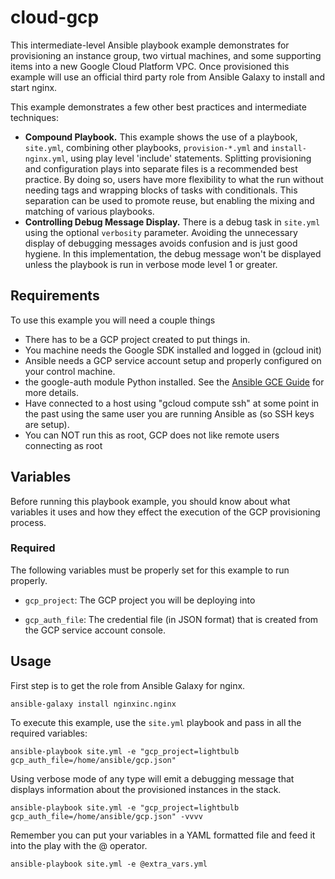 # cloud-gcp

This intermediate-level Ansible playbook example demonstrates for provisioning an instance group, two virtual machines, and some supporting items into a new Google Cloud Platform VPC. Once provisioned this example will use an official third party role from Ansible Galaxy to install and start nginx.

This example demonstrates a few other best practices and intermediate techniques:

* **Compound Playbook.** This example shows the use of a playbook, `site.yml`, combining other playbooks, `provision-*.yml` and `install-nginx.yml`, using play level 'include' statements. Splitting provisioning and configuration plays into separate files is a recommended best practice. By doing so, users have more flexibility to what the run without needing tags and wrapping blocks of tasks with conditionals. This separation can be used to promote reuse, but enabling the mixing and matching of various playbooks.
* **Controlling Debug Message Display.** There is a debug task in `site.yml` using the optional `verbosity` parameter. Avoiding the unnecessary display of debugging messages avoids confusion and is just good hygiene. In this implementation, the debug message won't be displayed unless the playbook is run in verbose mode level 1 or greater.

## Requirements

To use this example you will need a couple things

* There has to be a GCP project created to put things in.
* You machine needs the Google SDK installed and logged in (gcloud init)
* Ansible needs a GCP service account setup and properly configured on your control machine.
* the google-auth module Python installed. See the [Ansible GCE Guide](https://docs.ansible.com/ansible/latest/scenario_guides/guide_gce.html) for more details.
* Have connected to a host using "gcloud compute ssh" at some point in the past using the same user you are running Ansible as (so SSH keys are setup).
* You can NOT run this as root, GCP does not like remote users connecting as root


## Variables

Before running this playbook example, you should know about what variables it uses and how they effect the execution of the GCP provisioning process.

### Required

The following variables must be properly set for this example to run properly.

* `gcp_project`: The GCP project you will be deploying into

* `gcp_auth_file`: The credential file (in JSON format) that is created from the GCP service account console.

## Usage

First step is to get the role from Ansible Galaxy for nginx.

```
ansible-galaxy install nginxinc.nginx
```

To execute this example, use the `site.yml` playbook and pass in all the required variables:

```
ansible-playbook site.yml -e "gcp_project=lightbulb gcp_auth_file=/home/ansible/gcp.json"
```

Using verbose mode of any type will emit a debugging message that displays information about the provisioned instances in the stack.

```
ansible-playbook site.yml -e "gcp_project=lightbulb gcp_auth_file=/home/ansible/gcp.json" -vvvv
```

Remember you can put your variables in a YAML formatted file and feed it into the play with the @ operator.

```
ansible-playbook site.yml -e @extra_vars.yml
```

